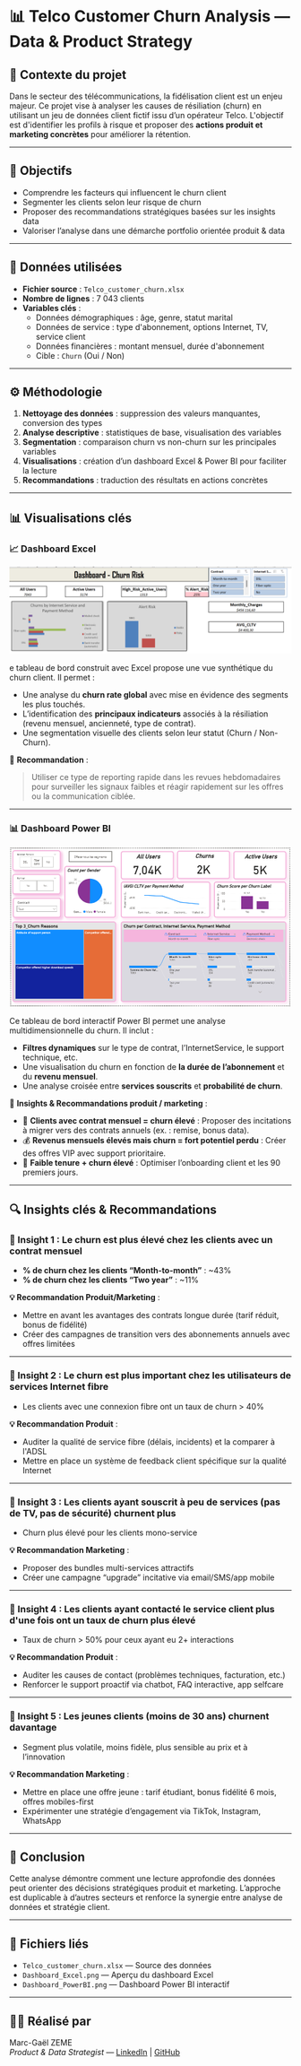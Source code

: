 # 📊 Telco Customer Churn Analysis — Data & Product Strategy

## 🧠 Contexte du projet

Dans le secteur des télécommunications, la fidélisation client est un enjeu majeur. Ce projet vise à analyser les causes de résiliation (churn) en utilisant un jeu de données client fictif issu d’un opérateur Telco. L'objectif est d'identifier les profils à risque et proposer des **actions produit et marketing concrètes** pour améliorer la rétention.

---

## 🎯 Objectifs

- Comprendre les facteurs qui influencent le churn client
- Segmenter les clients selon leur risque de churn
- Proposer des recommandations stratégiques basées sur les insights data
- Valoriser l’analyse dans une démarche portfolio orientée produit & data

---

## 🧰 Données utilisées

- **Fichier source** : `Telco_customer_churn.xlsx`
- **Nombre de lignes** : 7 043 clients
- **Variables clés** :
  - Données démographiques : âge, genre, statut marital
  - Données de service : type d'abonnement, options Internet, TV, service client
  - Données financières : montant mensuel, durée d'abonnement
  - Cible : `Churn` (Oui / Non)

---

## ⚙️ Méthodologie

1. **Nettoyage des données** : suppression des valeurs manquantes, conversion des types
2. **Analyse descriptive** : statistiques de base, visualisation des variables
3. **Segmentation** : comparaison churn vs non-churn sur les principales variables
4. **Visualisations** : création d’un dashboard Excel & Power BI pour faciliter la lecture
5. **Recommandations** : traduction des résultats en actions concrètes

---

## 📊 Visualisations clés

### 📈 Dashboard Excel

![Dashboard Excel](./Dashboard_Excel.png)

e tableau de bord construit avec Excel propose une vue synthétique du churn client. Il permet :

- Une analyse du **churn rate global** avec mise en évidence des segments les plus touchés.
- L’identification des **principaux indicateurs** associés à la résiliation (revenu mensuel, ancienneté, type de contrat).
- Une segmentation visuelle des clients selon leur statut (Churn / Non-Churn).

🔁 **Recommandation** :
> Utiliser ce type de reporting rapide dans les revues hebdomadaires pour surveiller les signaux faibles et réagir rapidement sur les offres ou la communication ciblée.
---

### 📊 Dashboard Power BI

![Dashboard Power BI](./Dashboard_PowerBI.png)

Ce tableau de bord interactif Power BI permet une analyse multidimensionnelle du churn. Il inclut :

- **Filtres dynamiques** sur le type de contrat, l’InternetService, le support technique, etc.
- Une visualisation du churn en fonction de **la durée de l’abonnement** et du **revenu mensuel**.
- Une analyse croisée entre **services souscrits** et **probabilité de churn**.

📌 **Insights & Recommandations produit / marketing** :
- 🎯 **Clients avec contrat mensuel = churn élevé** : Proposer des incitations à migrer vers des contrats annuels (ex. : remise, bonus data).
- 💰 **Revenus mensuels élevés mais churn = fort potentiel perdu** : Créer des offres VIP avec support prioritaire.
- 🧾 **Faible tenure + churn élevé** : Optimiser l’onboarding client et les 90 premiers jours.
---

## 🔍 Insights clés & Recommandations

### 🔸 Insight 1 : Le churn est plus élevé chez les clients avec un contrat mensuel

- **% de churn chez les clients “Month-to-month”** : ~43%
- **% de churn chez les clients “Two year”** : ~11%

**💡 Recommandation Produit/Marketing** :
- Mettre en avant les avantages des contrats longue durée (tarif réduit, bonus de fidélité)
- Créer des campagnes de transition vers des abonnements annuels avec offres limitées

---

### 🔸 Insight 2 : Le churn est plus important chez les utilisateurs de services Internet fibre

- Les clients avec une connexion fibre ont un taux de churn > 40%

**💡 Recommandation Produit** :
- Auditer la qualité de service fibre (délais, incidents) et la comparer à l'ADSL
- Mettre en place un système de feedback client spécifique sur la qualité Internet

---

### 🔸 Insight 3 : Les clients ayant souscrit à peu de services (pas de TV, pas de sécurité) churnent plus

- Churn plus élevé pour les clients mono-service

**💡 Recommandation Marketing** :
- Proposer des bundles multi-services attractifs
- Créer une campagne “upgrade” incitative via email/SMS/app mobile

---

### 🔸 Insight 4 : Les clients ayant contacté le service client plus d'une fois ont un taux de churn plus élevé

- Taux de churn > 50% pour ceux ayant eu 2+ interactions

**💡 Recommandation Produit** :
- Auditer les causes de contact (problèmes techniques, facturation, etc.)
- Renforcer le support proactif via chatbot, FAQ interactive, app selfcare

---

### 🔸 Insight 5 : Les jeunes clients (moins de 30 ans) churnent davantage

- Segment plus volatile, moins fidèle, plus sensible au prix et à l’innovation

**💡 Recommandation Marketing** :
- Mettre en place une offre jeune : tarif étudiant, bonus fidélité 6 mois, offres mobiles-first
- Expérimenter une stratégie d’engagement via TikTok, Instagram, WhatsApp

---

## 🧩 Conclusion

Cette analyse démontre comment une lecture approfondie des données peut orienter des décisions stratégiques produit et marketing. L’approche est duplicable à d’autres secteurs et renforce la synergie entre analyse de données et stratégie client.

---

## 📁 Fichiers liés

- `Telco_customer_churn.xlsx` — Source des données
- `Dashboard_Excel.png` — Aperçu du dashboard Excel
- `Dashboard_PowerBI.png` — Dashboard Power BI interactif

---

## 🧑‍💼 Réalisé par

Marc-Gaël ZEME  
*Product & Data Strategist* — [LinkedIn](www.linkedin.com/in/marc-gaël-zeme) | [GitHub](https://github.com/Marc-Gael) 
